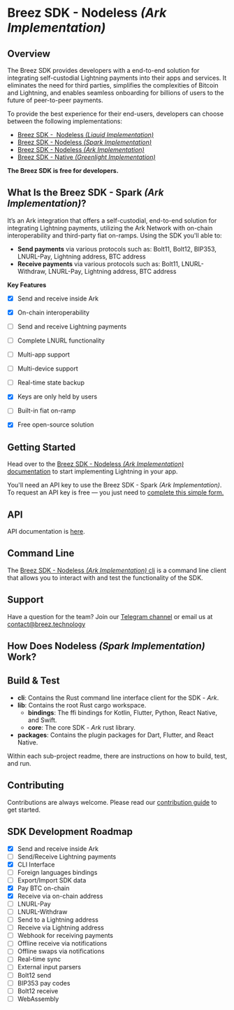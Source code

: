 # Breez SDK - Nodeless *(Ark Implementation)*

## **Overview**

The Breez SDK provides developers with a end-to-end solution for integrating self-custodial Lightning payments into their apps and services. It eliminates the need for third parties, simplifies the complexities of Bitcoin and Lightning, and enables seamless onboarding for billions of users to the future of peer-to-peer payments.

To provide the best experience for their end-users, developers can choose between the following implementations:

- [Breez SDK -  Nodeless *(Liquid Implementation)*](https://sdk-doc-liquid.breez.technology/)
- [Breez SDK - Nodeless *(Spark Implementation)*](https://sdk-doc-spark.breez.technology/)
- [Breez SDK - Nodeless *(Ark Implementation)*](https://sdk-doc-ark.breez.technology/)
- [Breez SDK - Native *(Greenlight Implementation)*](https://sdk-doc.breez.technology/)


**The Breez SDK is free for developers.**

## **What Is the Breez SDK - Spark *(Ark Implementation)*?**

It’s an Ark integration that offers a self-custodial, end-to-end solution for integrating Lightning payments, utilizing the Ark Network with on-chain interoperability and third-party fiat on-ramps. Using the SDK you'll able to:

- **Send payments** via various protocols such as: Bolt11, Bolt12, BIP353, LNURL-Pay, Lightning address, BTC address
- **Receive payments** via various protocols such as: Bolt11, LNURL-Withdraw, LNURL-Pay, Lightning address, BTC address
  
**Key Features**

- [x] Send and receive inside Ark
- [x] On-chain interoperability
- [ ] Send and receive Lightning payments 
- [ ] Complete LNURL functionality
- [ ] Multi-app support
- [ ] Multi-device support
- [ ] Real-time state backup
- [x] Keys are only held by users
- [ ] Built-in fiat on-ramp
- [x] Free open-source solution


## Getting Started 

Head over to the [Breez SDK - Nodeless *(Ark Implementation)* documentation](https://sdk-doc-ark.breez.technology/) to start implementing Lightning in your app.

You'll need an API key to use the Breez SDK - Spark *(Ark Implementation)*. To request an API key is free — you just need to [complete this simple form.](https://breez.technology/request-api-key/#contact-us-form-sdk)

## **API**

API documentation is [here](https://breez.github.io/breez-sdk-ark/breez_sdk_ark/).

## **Command Line**

The [Breez SDK - Nodeless *(Ark Implementation)* cli](https://github.com/breez/breez-sdk-ark/tree/main/cli) is a command line client that allows you to interact with and test the functionality of the SDK.

## **Support**

Have a question for the team? Join our [Telegram channel](https://t.me/breezsdk) or email us at [contact@breez.technology](mailto:contact@breez.technology) 

## How Does Nodeless *(Spark Implementation)* Work?

## **Build & Test**

- **cli**:  Contains the Rust command line interface client for the SDK - *Ark*.
- **lib**: Contains the root Rust cargo workspace.
    - **bindings**: The ffi bindings for Kotlin, Flutter, Python, React Native, and Swift.
    - **core**: The core SDK - *Ark* rust library.
- **packages**: Contains the plugin packages for Dart, Flutter, and React Native.

Within each sub-project readme, there are instructions on how to build, test, and run.

## **Contributing**

Contributions are always welcome. Please read our [contribution guide](CONTRIBUTING.md) to get started.

## **SDK Development Roadmap**

- [x]  Send and receive inside Ark
- [ ]  Send/Receive Lightning payments
- [x]  CLI Interface
- [ ]  Foreign languages bindings
- [ ]  Export/Import SDK data
- [x]  Pay BTC on-chain
- [x]  Receive via on-chain address
- [ ]  LNURL-Pay
- [ ]  LNURL-Withdraw
- [ ]  Send to a Lightning address
- [ ]  Receive via Lightning address
- [ ]  Webhook for receiving payments
- [ ]  Offline receive via notifications
- [ ]  Offline swaps via notifications
- [ ]  Real-time sync
- [ ]  External input parsers
- [ ]  Bolt12 send
- [ ]  BIP353 pay codes
- [ ]  Bolt12 receive
- [ ]  WebAssembly 
